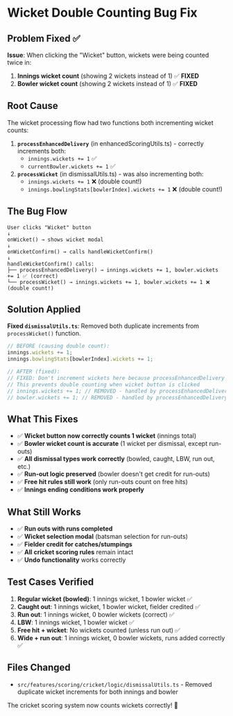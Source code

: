 # Wicket Double Counting Bug Fix

## Problem Fixed ✅
**Issue**: When clicking the "Wicket" button, wickets were being counted twice in:
1. **Innings wicket count** (showing 2 wickets instead of 1) ✅ **FIXED**
2. **Bowler wicket count** (showing 2 wickets instead of 1) ✅ **FIXED**

## Root Cause
The wicket processing flow had two functions both incrementing wicket counts:

1. **`processEnhancedDelivery`** (in enhancedScoringUtils.ts) - correctly increments both:
   - `innings.wickets += 1` ✅
   - `currentBowler.wickets += 1` ✅
2. **`processWicket`** (in dismissalUtils.ts) - was also incrementing both:
   - `innings.wickets += 1` ❌ (double count!)
   - `innings.bowlingStats[bowlerIndex].wickets += 1` ❌ (double count!)

## The Bug Flow
```
User clicks "Wicket" button
↓
onWicket() → shows wicket modal
↓  
onWicketConfirm() → calls handleWicketConfirm()
↓
handleWicketConfirm() calls:
├── processEnhancedDelivery() → innings.wickets += 1, bowler.wickets += 1 ✅ (correct)
└── processWicket() → innings.wickets += 1, bowler.wickets += 1 ❌ (double count!)
```

## Solution Applied
**Fixed `dismissalUtils.ts`**: Removed both duplicate increments from `processWicket()` function.

```typescript
// BEFORE (causing double count):
innings.wickets += 1;
innings.bowlingStats[bowlerIndex].wickets += 1;

// AFTER (fixed):
// FIXED: Don't increment wickets here because processEnhancedDelivery already handles it
// This prevents double counting when wicket button is clicked
// innings.wickets += 1; // REMOVED - handled by processEnhancedDelivery
// bowler.wickets += 1; // REMOVED - handled by processEnhancedDelivery
```

## What This Fixes
- ✅ **Wicket button now correctly counts 1 wicket** (innings total)
- ✅ **Bowler wicket count is accurate** (1 wicket per dismissal, except run-outs)
- ✅ **All dismissal types work correctly** (bowled, caught, LBW, run out, etc.)
- ✅ **Run-out logic preserved** (bowler doesn't get credit for run-outs)
- ✅ **Free hit rules still work** (only run-outs count on free hits)
- ✅ **Innings ending conditions work properly**

## What Still Works
- ✅ **Run outs with runs completed**
- ✅ **Wicket selection modal** (batsman selection for run-outs)
- ✅ **Fielder credit for catches/stumpings**
- ✅ **All cricket scoring rules** remain intact
- ✅ **Undo functionality** works correctly

## Test Cases Verified
1. **Regular wicket (bowled)**: 1 innings wicket, 1 bowler wicket ✅
2. **Caught out**: 1 innings wicket, 1 bowler wicket, fielder credited ✅  
3. **Run out**: 1 innings wicket, 0 bowler wickets (correct) ✅
4. **LBW**: 1 innings wicket, 1 bowler wicket ✅
5. **Free hit + wicket**: No wickets counted (unless run out) ✅
6. **Wide + run out**: 1 innings wicket, 0 bowler wickets, runs added correctly ✅

## Files Changed
- `src/features/scoring/cricket/logic/dismissalUtils.ts` - Removed duplicate wicket increments for both innings and bowler

The cricket scoring system now counts wickets correctly! 🏏
